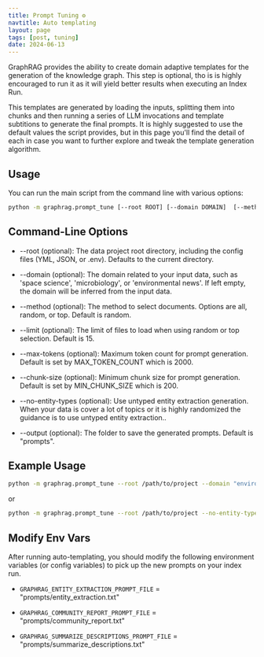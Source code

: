 ```yaml
---
title: Prompt Tuning ⚙️
navtitle: Auto templating
layout: page
tags: [post, tuning]
date: 2024-06-13
---
```


GraphRAG provides the ability to create domain adaptive templates for the generation of the knowledge graph. This step is optional, tho is is highly encouraged to run it as it will yield better results when executing an Index Run.

This templates are generated by loading the inputs, splitting them into chunks and then running a series of LLM invocations and template subtitions to generate the final prompts. It is highly suggested to use the default values the script provides, but in this page you'll find the detail of each in case you want to further explore and tweak the template generation algorithm.

## Usage

You can run the main script from the command line with various options:

```bash
python -m graphrag.prompt_tune [--root ROOT] [--domain DOMAIN]  [--method METHOD] [--limit LIMIT] [--max-tokens MAX_TOKENS] [--chunk-size CHUNK_SIZE] [--no-entity-types] [--output OUTPUT]
```

## Command-Line Options

- --root (optional): The data project root directory, including the config files (YML, JSON, or .env). Defaults to the current directory.

- --domain (optional): The domain related to your input data, such as 'space science', 'microbiology', or 'environmental news'. If left empty, the domain will be inferred from the input data.

- --method (optional): The method to select documents. Options are all, random, or top. Default is random.

- --limit (optional): The limit of files to load when using random or top selection. Default is 15.

- --max-tokens (optional): Maximum token count for prompt generation. Default is set by MAX_TOKEN_COUNT which is 2000.

- --chunk-size (optional): Minimum chunk size for prompt generation. Default is set by MIN_CHUNK_SIZE which is 200.

- --no-entity-types (optional): Use untyped entity extraction generation. When your data is cover a lot of topics or it is highly randomized the guidance is to use untyped entity extraction..

- --output (optional): The folder to save the generated prompts. Default is "prompts".

## Example Usage

```bash
python -m graphrag.prompt_tune --root /path/to/project --domain "environmental news" --method random --limit 10 --max_tokens 2048 --chunk_size 256 --no-entity-types --output /path/to/output
```

or

```bash
python -m graphrag.prompt_tune --root /path/to/project --no-entity-types
```

## Modify Env Vars

After running auto-templating, you should modify the following environment variables (or config variables) to pick up the new prompts on your index run.

- `GRAPHRAG_ENTITY_EXTRACTION_PROMPT_FILE` = "prompts/entity_extraction.txt"

- `GRAPHRAG_COMMUNITY_REPORT_PROMPT_FILE` = "prompts/community_report.txt"

- `GRAPHRAG_SUMMARIZE_DESCRIPTIONS_PROMPT_FILE` = "prompts/summarize_descriptions.txt"
